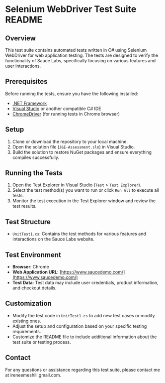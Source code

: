 
# Selenium WebDriver Test Suite README

## Overview

This test suite contains automated tests written in C# using Selenium WebDriver for web application testing. The tests are designed to verify the functionality of Sauce Labs, specifically focusing on various features and user interactions.

## Prerequisites

Before running the tests, ensure you have the following installed:

- [.NET Framework](https://dotnet.microsoft.com/download)
- [Visual Studio](https://visualstudio.microsoft.com/downloads/) or another compatible C# IDE
- [ChromeDriver](https://sites.google.com/a/chromium.org/chromedriver/downloads) (for running tests in Chrome browser)

## Setup

1. Clone or download the repository to your local machine.
2. Open the solution file (`J&E-Assessment.sln`) in Visual Studio.
3. Build the solution to restore NuGet packages and ensure everything compiles successfully.

## Running the Tests

1. Open the Test Explorer in Visual Studio (`Test` > `Test Explorer`).
2. Select the test method(s) you want to run or click `Run All` to execute all tests.
3. Monitor the test execution in the Test Explorer window and review the test results.

## Test Structure

- `UnitTest1.cs`: Contains the test methods for various features and interactions on the Sauce Labs website.

## Test Environment

- **Browser**: Chrome
- **Web Application URL**: [https://www.saucedemo.com/](https://www.saucedemo.com/)
- **Test Data**: Test data may include user credentials, product information, and checkout details.

## Customization

- Modify the test code in `UnitTest1.cs` to add new test cases or modify existing ones.
- Adjust the setup and configuration based on your specific testing requirements.
- Customize the README file to include additional information about the test suite or testing process.

## Contact

For any questions or assistance regarding this test suite, please contact me at ireneemeshili.gmail.com.
